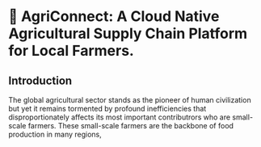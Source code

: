 #  🌱 AgriConnect: A Cloud Native Agricultural Supply Chain Platform for Local Farmers.

## Introduction
The global agricultural sector stands as the pioneer of human civilization but yet it remains tormented by profound inefficiencies that disproportionately affects its most important contributrors who are small-scale farmers. These small-scale farmers are the backbone of food production in many regions,
